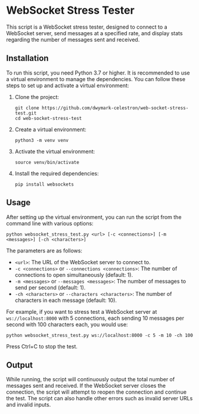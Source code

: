 # WebSocket Stress Tester

This script is a WebSocket stress tester, designed to connect to a WebSocket server, send messages at a specified rate, and display stats regarding the number of messages sent and received.

## Installation

To run this script, you need Python 3.7 or higher. It is recommended to use a virtual environment to manage the dependencies. You can follow these steps to set up and activate a virtual environment:

1. Clone the project:
   ```
   git clone https://github.com/dwymark-celestron/web-socket-stress-test.git
   cd web-socket-stress-test
   ```

2. Create a virtual environment:
   ```
   python3 -m venv venv
   ```

3. Activate the virtual environment:
   ```
   source venv/bin/activate
   ```

4. Install the required dependencies:
   ```
   pip install websockets
   ```

## Usage

After setting up the virtual environment, you can run the script from the command line with various options:

```
python websocket_stress_test.py <url> [-c <connections>] [-m <messages>] [-ch <characters>]
```

The parameters are as follows:

- `<url>`: The URL of the WebSocket server to connect to.
- `-c <connections>` or `--connections <connections>`: The number of connections to open simultaneously (default: 1).
- `-m <messages>` or `--messages <messages>`: The number of messages to send per second (default: 1).
- `-ch <characters>` or `--characters <characters>`: The number of characters in each message (default: 10).

For example, if you want to stress test a WebSocket server at `ws://localhost:8000` with 5 connections, each sending 10 messages per second with 100 characters each, you would use:

```
python websocket_stress_test.py ws://localhost:8000 -c 5 -m 10 -ch 100
```

Press Ctrl+C to stop the test.

## Output

While running, the script will continuously output the total number of messages sent and received. If the WebSocket server closes the connection, the script will attempt to reopen the connection and continue the test. The script can also handle other errors such as invalid server URLs and invalid inputs.
